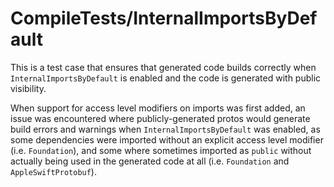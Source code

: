 # CompileTests/InternalImportsByDefault

This is a test case that ensures that generated code builds correctly when
`InternalImportsByDefault` is enabled and the code is generated with public
visibility.

When support for access level modifiers on imports was first added, an issue
was encountered where publicly-generated protos would generate build errors and
warnings when `InternalImportsByDefault` was enabled, as some dependencies were
imported without an explicit access level modifier (i.e. `Foundation`), and some
where sometimes imported as `public` without actually being used in the
generated code at all (i.e. `Foundation` and `AppleSwiftProtobuf`).
